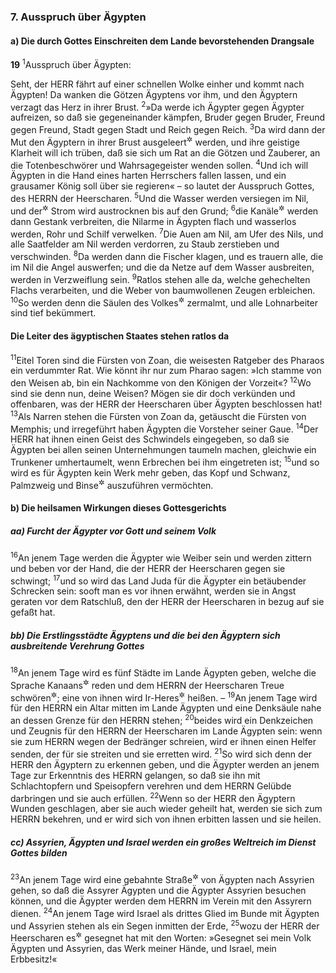 ### 7. Ausspruch über Ägypten

#### a) Die durch Gottes Einschreiten dem Lande bevorstehenden Drangsale

__19__
<sup>1</sup>Ausspruch über Ägypten:

Seht, der HERR fährt auf einer schnellen Wolke einher und kommt nach Ägypten! Da wanken die Götzen Ägyptens vor ihm, und den Ägyptern verzagt das Herz in ihrer Brust.
<sup>2</sup>»Da werde ich Ägypter gegen Ägypter aufreizen, so daß sie gegeneinander kämpfen, Bruder gegen Bruder, Freund gegen Freund, Stadt gegen Stadt und Reich gegen Reich.
<sup>3</sup>Da wird dann der Mut den Ägyptern in ihrer Brust ausgeleert<sup title="= gelähmt">&#x2732;</sup> werden, und ihre geistige Klarheit will ich trüben, daß sie sich um Rat an die Götzen und Zauberer, an die Totenbeschwörer und Wahrsagegeister wenden sollen.
<sup>4</sup>Und ich will Ägypten in die Hand eines harten Herrschers fallen lassen, und ein grausamer König soll über sie regieren« – so lautet der Ausspruch Gottes, des HERRN der Heerscharen.
<sup>5</sup>Und die Wasser werden versiegen im Nil, und der<sup title="oder: jeder">&#x2732;</sup> Strom wird austrocknen bis auf den Grund;
<sup>6</sup>die Kanäle<sup title="oder: Flußläufe">&#x2732;</sup> werden dann Gestank verbreiten, die Nilarme in Ägypten flach und wasserlos werden, Rohr und Schilf verwelken.
<sup>7</sup>Die Auen am Nil, am Ufer des Nils, und alle Saatfelder am Nil werden verdorren, zu Staub zerstieben und verschwinden.
<sup>8</sup>Da werden dann die Fischer klagen, und es trauern alle, die im Nil die Angel auswerfen; und die da Netze auf dem Wasser ausbreiten, werden in Verzweiflung sein.
<sup>9</sup>Ratlos stehen alle da, welche gehechelten Flachs verarbeiten, und die Weber von baumwollenen Zeugen erbleichen.
<sup>10</sup>So werden denn die Säulen des Volkes<sup title="d.h. die oberen Volksschichten">&#x2732;</sup> zermalmt, und alle Lohnarbeiter sind tief bekümmert.

#### Die Leiter des ägyptischen Staates stehen ratlos da

<sup>11</sup>Eitel Toren sind die Fürsten von Zoan, die weisesten Ratgeber des Pharaos ein verdummter Rat. Wie könnt ihr nur zum Pharao sagen: »Ich stamme von den Weisen ab, bin ein Nachkomme von den Königen der Vorzeit«?
<sup>12</sup>Wo sind sie denn nun, deine Weisen? Mögen sie dir doch verkünden und offenbaren, was der HERR der Heerscharen über Ägypten beschlossen hat!
<sup>13</sup>Als Narren stehen die Fürsten von Zoan da, getäuscht die Fürsten von Memphis; und irregeführt haben Ägypten die Vorsteher seiner Gaue.
<sup>14</sup>Der HERR hat ihnen einen Geist des Schwindels eingegeben, so daß sie Ägypten bei allen seinen Unternehmungen taumeln machen, gleichwie ein Trunkener umhertaumelt, wenn Erbrechen bei ihm eingetreten ist;
<sup>15</sup>und so wird es für Ägypten kein Werk mehr geben, das Kopf und Schwanz, Palmzweig und Binse<sup title="vgl. 9,13">&#x2732;</sup> auszuführen vermöchten.

#### b) Die heilsamen Wirkungen dieses Gottesgerichts

##### aa) Furcht der Ägypter vor Gott und seinem Volk

<sup>16</sup>An jenem Tage werden die Ägypter wie Weiber sein und werden zittern und beben vor der Hand, die der HERR der Heerscharen gegen sie schwingt;
<sup>17</sup>und so wird das Land Juda für die Ägypter ein betäubender Schrecken sein: sooft man es vor ihnen erwähnt, werden sie in Angst geraten vor dem Ratschluß, den der HERR der Heerscharen in bezug auf sie gefaßt hat.

##### bb) Die Erstlingsstädte Ägyptens und die bei den Ägyptern sich ausbreitende Verehrung Gottes

<sup>18</sup>An jenem Tage wird es fünf Städte im Lande Ägypten geben, welche die Sprache Kanaans<sup title="d.h. hebräisch">&#x2732;</sup> reden und dem HERRN der Heerscharen Treue schwören<sup title="= ihm huldigen">&#x2732;</sup>; eine von ihnen wird Ir-Heres<sup title="d.h. Stadt der Gerechtigkeit">&#x2732;</sup> heißen. –
<sup>19</sup>An jenem Tage wird für den HERRN ein Altar mitten im Lande Ägypten und eine Denksäule nahe an dessen Grenze für den HERRN stehen;
<sup>20</sup>beides wird ein Denkzeichen und Zeugnis für den HERRN der Heerscharen im Lande Ägypten sein: wenn sie zum HERRN wegen der Bedränger schreien, wird er ihnen einen Helfer senden, der für sie streiten und sie erretten wird.
<sup>21</sup>So wird sich denn der HERR den Ägyptern zu erkennen geben, und die Ägypter werden an jenem Tage zur Erkenntnis des HERRN gelangen, so daß sie ihn mit Schlachtopfern und Speisopfern verehren und dem HERRN Gelübde darbringen und sie auch erfüllen.
<sup>22</sup>Wenn so der HERR den Ägyptern Wunden geschlagen, aber sie auch wieder geheilt hat, werden sie sich zum HERRN bekehren, und er wird sich von ihnen erbitten lassen und sie heilen.

##### cc) Assyrien, Ägypten und Israel werden ein großes Weltreich im Dienst Gottes bilden

<sup>23</sup>An jenem Tage wird eine gebahnte Straße<sup title="oder: Heerstraße">&#x2732;</sup> von Ägypten nach Assyrien gehen, so daß die Assyrer Ägypten und die Ägypter Assyrien besuchen können, und die Ägypter werden dem HERRN im Verein mit den Assyrern dienen.
<sup>24</sup>An jenem Tage wird Israel als drittes Glied im Bunde mit Ägypten und Assyrien stehen als ein Segen inmitten der Erde,
<sup>25</sup>wozu der HERR der Heerscharen es<sup title="oder: jedes von ihnen">&#x2732;</sup> gesegnet hat mit den Worten: »Gesegnet sei mein Volk Ägypten und Assyrien, das Werk meiner Hände, und Israel, mein Erbbesitz!«